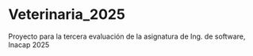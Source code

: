 # Veterinaria_2025
Proyecto para la tercera evaluación de la asignatura de Ing. de software, Inacap 2025
